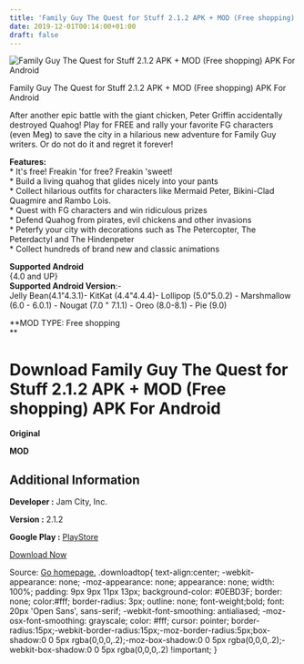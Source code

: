 ```yaml
---
title: 'Family Guy The Quest for Stuff 2.1.2 APK + MOD (Free shopping) APK For Android'
date: 2019-12-01T00:14:00+01:00
draft: false
---
```


![Family Guy The Quest for Stuff 2.1.2 APK + MOD (Free shopping) APK For Android](https://i2.wp.com/apkhome.net/wp-content/uploads/2019/11/Family-Guy-The-Quest-for-Stuff-2.1.2-APK-MOD-Free-shopping.png "Family Guy The Quest for Stuff 2.1.2 APK + MOD (Free shopping) APK For Android")

  

Family Guy The Quest for Stuff 2.1.2 APK + MOD (Free shopping) APK For Android

After another epic battle with the giant chicken, Peter Griffin accidentally destroyed Quahog! Play for FREE and rally your favorite FG characters (even Meg) to save the city in a hilarious new adventure for Family Guy writers. Or do not do it and regret it forever!

**Features:**  
\* It's free! Freakin 'for free? Freakin 'sweet!  
\* Build a living quahog that glides nicely into your pants  
\* Collect hilarious outfits for characters like Mermaid Peter, Bikini-Clad Quagmire and Rambo Lois.  
\* Quest with FG characters and win ridiculous prizes  
\* Defend Quahog from pirates, evil chickens and other invasions  
\* Peterfy your city with decorations such as The Petercopter, The Peterdactyl and The Hindenpeter  
\* Collect hundreds of brand new and classic animations

**Supported Android**  
{4.0 and UP}  
**Supported Android Version**:-  
Jelly Bean(4.1"4.3.1)- KitKat (4.4"4.4.4)- Lollipop (5.0"5.0.2) - Marshmallow (6.0 - 6.0.1) - Nougat (7.0 " 7.1.1) - Oreo (8.0-8.1) - Pie (9.0)

**MOD TYPE: Free shopping  
**

Download Family Guy The Quest for Stuff 2.1.2 APK + MOD (Free shopping) APK For Android
=======================================================================================

**Original**

**MOD**

Additional Information
----------------------

**Developer :** Jam City, Inc.

**Version :** 2.1.2

**Google Play :** [PlayStore](https://play.google.com/store/apps/details?id=com.tinyco.familyguy)

  

[Download Now](https://store4app.co/post/family-guy-the-quest-for-stuff-2-1-2-apk-mod-free-shopping-apk-for-android_1575144455)

  
Source: [Go homepage.](https://store4app.co/post/family-guy-the-quest-for-stuff-2-1-2-apk-mod-free-shopping-apk-for-android_1575144455) .downloadtop{ text-align:center; -webkit-appearance: none; -moz-appearance: none; appearance: none; width: 100%; padding: 9px 9px 11px 13px; background-color: #0EBD3F; border: none; color:#fff; border-radius: 3px; outline: none; font-weight;bold; font: 20px 'Open Sans', sans-serif; -webkit-font-smoothing: antialiased; -moz-osx-font-smoothing: grayscale; color: #fff; cursor: pointer; border-radius:15px;-webkit-border-radius:15px;-moz-border-radius:5px;box-shadow:0 0 5px rgba(0,0,0,.2);-moz-box-shadow:0 0 5px rgba(0,0,0,.2);-webkit-box-shadow:0 0 5px rgba(0,0,0,.2) !important; }